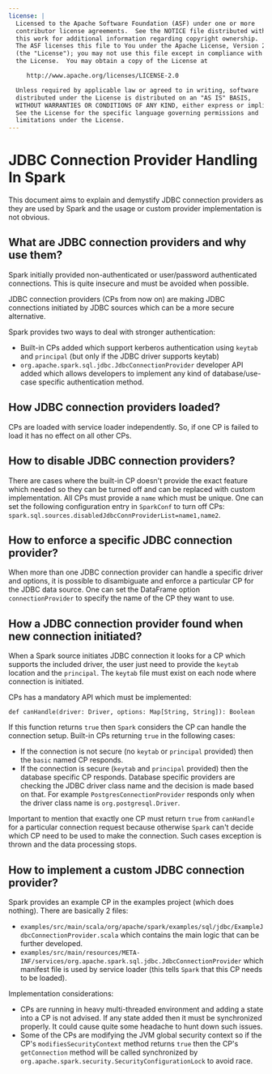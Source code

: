 ```yaml
---
license: |
  Licensed to the Apache Software Foundation (ASF) under one or more
  contributor license agreements.  See the NOTICE file distributed with
  this work for additional information regarding copyright ownership.
  The ASF licenses this file to You under the Apache License, Version 2.0
  (the "License"); you may not use this file except in compliance with
  the License.  You may obtain a copy of the License at

     http://www.apache.org/licenses/LICENSE-2.0

  Unless required by applicable law or agreed to in writing, software
  distributed under the License is distributed on an "AS IS" BASIS,
  WITHOUT WARRANTIES OR CONDITIONS OF ANY KIND, either express or implied.
  See the License for the specific language governing permissions and
  limitations under the License.
---
```


# JDBC Connection Provider Handling In Spark

This document aims to explain and demystify JDBC connection providers as they are used by Spark
and the usage or custom provider implementation is not obvious.

## What are JDBC connection providers and why use them?

Spark initially provided non-authenticated or user/password authenticated connections.
This is quite insecure and must be avoided when possible.

JDBC connection providers (CPs from now on) are making JDBC connections initiated by JDBC sources
which can be a more secure alternative.

Spark provides two ways to deal with stronger authentication:
* Built-in CPs added which support kerberos authentication using `keytab` and `principal` (but only if the JDBC driver supports keytab)
* `org.apache.spark.sql.jdbc.JdbcConnectionProvider` developer API added which allows developers
  to implement any kind of database/use-case specific authentication method.

## How JDBC connection providers loaded?

CPs are loaded with service loader independently. So, if one CP is failed to load it has no
effect on all other CPs.

## How to disable JDBC connection providers?

There are cases where the built-in CP doesn't provide the exact feature which needed
so they can be turned off and can be replaced with custom implementation. All CPs must provide a `name`
which must be unique. One can set the following configuration entry in `SparkConf` to turn off CPs:
`spark.sql.sources.disabledJdbcConnProviderList=name1,name2`.

## How to enforce a specific JDBC connection provider?

When more than one JDBC connection provider can handle a specific driver and options, it is possible to
disambiguate and enforce a particular CP for the JDBC data source. One can set the DataFrame
option `connectionProvider` to specify the name of the CP they want to use.

## How a JDBC connection provider found when new connection initiated?

When a Spark source initiates JDBC connection it looks for a CP which supports the included driver,
the user just need to provide the `keytab` location and the `principal`. The `keytab` file must exist
on each node where connection is initiated.

CPs has a mandatory API which must be implemented:

`def canHandle(driver: Driver, options: Map[String, String]): Boolean`

If this function returns `true` then `Spark` considers the CP can handle the connection setup.
Built-in CPs returning `true` in the following cases:
* If the connection is not secure (no `keytab` or `principal` provided) then the `basic` named CP responds.
* If the connection is secure (`keytab` and `principal` provided) then the database specific CP responds.
  Database specific providers are checking the JDBC driver class name and the decision is made based
  on that. For example `PostgresConnectionProvider` responds only when the driver class name is `org.postgresql.Driver`.

Important to mention that exactly one CP must return `true` from `canHandle` for a particular connection
request because otherwise `Spark` can't decide which CP need to be used to make the connection.
Such cases exception is thrown and the data processing stops.

## How to implement a custom JDBC connection provider?

Spark provides an example CP in the examples project (which does nothing).
There are basically 2 files:
* `examples/src/main/scala/org/apache/spark/examples/sql/jdbc/ExampleJdbcConnectionProvider.scala`
  which contains the main logic that can be further developed.
* `examples/src/main/resources/META-INF/services/org.apache.spark.sql.jdbc.JdbcConnectionProvider`
  which manifest file is used by service loader (this tells `Spark` that this CP needs to be loaded).

Implementation considerations:
* CPs are running in heavy multi-threaded environment and adding a state into a CP is not advised.
  If any state added then it must be synchronized properly. It could cause quite some headache to
  hunt down such issues.
* Some of the CPs are modifying the JVM global security context so if the CP's
  `modifiesSecurityContext` method returns `true` then the CP's `getConnection` method will
  be called synchronized by `org.apache.spark.security.SecurityConfigurationLock` to avoid race.
